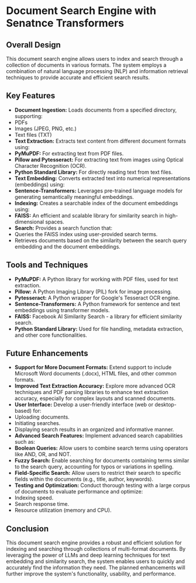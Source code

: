 # Document Search Engine with Senatnce Transformers 

## Overall Design

This document search engine allows users to index and search through a collection of documents in various formats. The system employs a combination of natural language processing (NLP) and information retrieval techniques to provide accurate and efficient search results.

## Key Features

- **Document Ingestion:** Loads documents from a specified directory, supporting:
- PDFs
- Images (JPEG, PNG, etc.)
- Text files (TXT)
- **Text Extraction:** Extracts text content from different document formats using:
- **PyMuPDF:** For extracting text from PDF files.
- **Pillow and Pytesseract:** For extracting text from images using Optical Character Recognition (OCR).
- **Python Standard Library:** For directly reading text from text files.
- **Text Embedding:** Converts extracted text into numerical representations (embeddings) using:
- **Sentence-Transformers:** Leverages pre-trained language models for generating semantically meaningful embeddings.
- **Indexing:** Creates a searchable index of the document embeddings using:
- **FAISS:** An efficient and scalable library for similarity search in high-dimensional spaces.
- **Search:** Provides a search function that:
- Queries the FAISS index using user-provided search terms.
- Retrieves documents based on the similarity between the search query embedding and the document embeddings.

## Tools and Techniques

- **PyMuPDF:** A Python library for working with PDF files, used for text extraction.
- **Pillow:** A Python Imaging Library (PIL) fork for image processing.
- **Pytesseract:** A Python wrapper for Google's Tesseract OCR engine.
- **Sentence-Transformers:** A Python framework for sentence and text embeddings using transformer models.
- **FAISS:** Facebook AI Similarity Search - a library for efficient similarity search.
- **Python Standard Library:** Used for file handling, metadata extraction, and other core functionalities.

## Future Enhancements

- **Support for More Document Formats:** Extend support to include Microsoft Word documents (.docx), HTML files, and other common formats.
- **Improved Text Extraction Accuracy:** Explore more advanced OCR techniques and PDF parsing libraries to enhance text extraction accuracy, especially for complex layouts and scanned documents.
- **User Interface:** Develop a user-friendly interface (web or desktop-based) for:
- Uploading documents.
- Initiating searches.
- Displaying search results in an organized and informative manner.
- **Advanced Search Features:** Implement advanced search capabilities such as:
- **Boolean Queries:** Allow users to combine search terms using operators like AND, OR, and NOT.
- **Fuzzy Search:** Enable searching for documents containing terms similar to the search query, accounting for typos or variations in spelling.
- **Field-Specific Search:** Allow users to restrict their search to specific fields within the documents (e.g., title, author, keywords).
- **Testing and Optimization:** Conduct thorough testing with a large corpus of documents to evaluate performance and optimize:
- Indexing speed.
- Search response time.
- Resource utilization (memory and CPU).

## Conclusion

This document search engine provides a robust and efficient solution for indexing and searching through collections of multi-format documents. By leveraging the power of LLMs and deep learning techniques for text embedding and similarity search, the system enables users to quickly and accurately find the information they need. The planned enhancements will further improve the system's functionality, usability, and performance.
```
